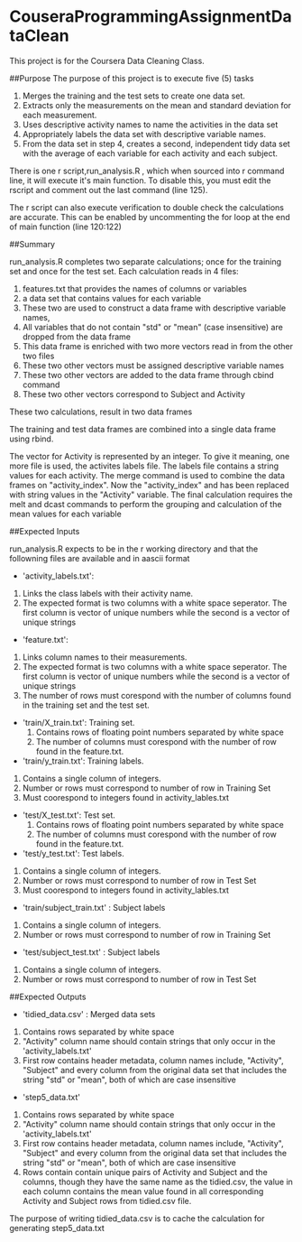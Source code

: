 # CouseraProgrammingAssignmentDataClean

This project is for the Coursera Data Cleaning Class.

##Purpose
The purpose of  this project is to execute five (5) tasks
 1. Merges the training and the test sets to create one data set.
 2. Extracts only the measurements on the mean and standard deviation for each measurement. 
 3. Uses descriptive activity names to name the activities in the data set
 4. Appropriately labels the data set with descriptive variable names. 
 5. From the data set in step 4, creates a second, independent tidy data set with the average of each variable for each activity and each subject.

There is one r script,run_analysis.R , which when sourced into r command line, it will execute it's main function.  To disable this, you must edit the rscript and comment out the last command (line 125).

The r script can also execute verification to double check the calculations are accurate.  This can be enabled by uncommenting the for loop at the end  of main function (line 120:122)

##Summary

run_analysis.R completes two separate calculations; once for the training set and once for the test set.
Each calculation reads in 4 files:
 1. features.txt that provides the names of columns or variables
 2. a data set that contains values for each variable
 3. These two are used to construct a data frame with descriptive variable names,
 4. All variables that do not contain "std" or "mean" (case insensitive) are dropped from the data frame
 5. This data frame is enriched with two more vectors read in from the other two files
 6. These two other vectors must be assigned descriptive variable names
 7. These two other vectors are added to the data frame through cbind command
 8. These two other vectors correspond to Subject and Activity

These two calculations, result in two data frames

The training and test data frames are combined into a single data frame using rbind.

The vector for Activity is represented by an integer.  To give it meaning, one more  file is used, the activites labels file.  The labels file contains a string values for each activity. The merge command is used to combine the data frames on "activity_index".  Now the "activity_index" and has been replaced with string values in the "Activity" variable.
The final calculation requires the melt and dcast commands to perform the grouping and calculation of the mean values for each variable

##Expected Inputs

run_analysis.R expects to be in the r working directory and that the followning files are available and in aascii format

- 'activity_labels.txt': 
 1. Links the class labels with their activity name.  
 2. The expected format is two columns with a white space seperator.  The first column is vector of unique numbers while the second is a vector of unique strings 
- 'feature.txt':  
 1. Links column names to their measurements.  
 2. The expected format is two columns with a white space seperator.  The first column is vector of unique numbers while the second is a vector of unique strings
 3. The number of rows must corespond with the number of columns found in the training set and the test set.
- 'train/X_train.txt': Training set.
  1. Contains rows of floating point numbers separated by white space
  2. The number of columns must corespond with the number of row found in the feature.txt.
- 'train/y_train.txt': Training labels.  
 1. Contains a single column of  integers.
 2. Number or rows must correspond to number of row in Training Set
 3. Must coorespond to integers found in activity_lables.txt  
- 'test/X_test.txt': Test set.
  1. Contains rows of floating point numbers separated by white space
  2. The number of columns must corespond with the number of row found in the feature.txt.
- 'test/y_test.txt': Test labels.  
 1. Contains a single column of  integers.
 2. Number or rows must correspond to number of row in Test Set
 3. Must coorespond to integers found in activity_lables.txt  
- 'train/subject_train.txt' : Subject labels
 1. Contains a single column of integers.
 2. Number or rows must correspond to number of row in Training Set
- 'test/subject_test.txt' : Subject labels
 1. Contains a single column of integers.
 2. Number or rows must correspond to number of row in Test Set

##Expected Outputs

 - 'tidied_data.csv' : Merged data sets
  1. Contains rows separated by white space
  2. "Activity" column name should contain strings that only occur in the 'activity_labels.txt'
  3. First row contains header metadata, column names include, "Activity", "Subject" and every column from the original data set that includes the string "std" or "mean", both of which are case insensitive
 - 'step5_data.txt'
  1. Contains rows separated by white space
  2. "Activity" column name should contain strings that only occur in the 'activity_labels.txt'
  3. First row contains header metadata, column names include, "Activity", "Subject" and every column from the original data set that includes the string "std" or "mean", both of which are case insensitive
  4. Rows contain contain unique pairs of Activity and Subject and the columns, though they have  the same name as the tidied.csv, the value in each column contains the mean value found in all corresponding Activity and Subject rows from tidied.csv file. 

  The purpose of writing tidied_data.csv is to cache the calculation for generating step5_data.txt
